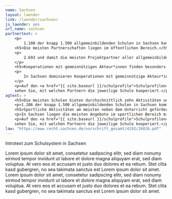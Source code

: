 ```yaml
---
name: Sachsen
layout: laender
link: /laender/sachsen/
js_laender: yes
url_name: sachsen
partnertext: >
    <p>
        1.100 der knapp 1.500 allgemeinbildenden Schulen in Sachsen kommunizieren ihre Projekte und Aktivitäten an das Statistische Landesamt Sachsen. Insgesamt gehen diese Schulen 7.200 Partnerschaften mit externen Organisationen ein, darunter mit gemeinnützigen sowie privatwirtschaftlichen Akteur*innen und Akteur*innen aus dem öffentlichen Sektor, Partnerschulen, Verbänden und religiösen Einrichtungen. Durchschnittlich kommen sechs Partnerschaften auf eine Schule.</p>
    <h5>Die meisten Partnerschaften liegen im öffentlichen Bereich.</h5>
    <p> 
        2.693 und damit die meisten Projektpartner aller allgemeinbildenden Schulen kommen aus dem öffentlichen Bereich (37,5%), gefolgt von 2.328 Partnerorganisationen aus dem gemeinnützigen (32,5%) und dem wirtschaftlichen Bereich (12,3%). Weitere 439 (6,2%) Partnerschaften finden mit anderen Schulen statt, 132 (1,8%) mit religiösen Einrichtungen und 343 (4,8%) mit Verbänden, Kammern und Genossenschaften. 357 Partnerschaften (5%) konnten nicht eindeutig zugeordnet werden und fallen unter die Kategorie Unbestimmt.
    </p>
    <h5>Kooperationen mit gemeinnützigen Akteur*innen finden besonders an Sekundar- und Förderschulen statt.</h5>
    <p>
        In Sachsen dominieren Kooperationen mit gemeinnützige Akteur*innen besonders an Sekundar- und Förderschulen. So kommen auf eine Sekundarschule durchschnittlich drei Partnerschaften mit einer gemeinnützigen Organisation. Auf Förderschulen knapp 2,5 Partnerschaften.  Kooperationen mit öffentlichen Akteur*innen sind für alle Schularten bedeutsam. Die höchste Anzahl an Kooperationen findet sich an Gymnasien mit durchschnittlich drei Partnerschaften wieder, die niedrigste an Beruflichen Schulen mit  zwei Partnerschaften. Mit durchschnittlich 1,6 Partnerschaften pro Schule sind Wirtschaftsakteure besonders an Sekundarschulen vertreten.
    </p>
    <p>Auf den <a href="{{ site.baseurl }}/schulprofile">Schulprofilen</a>
    sehen Sie, mit welchen Partnern die jeweilige Schule kooperiert.</p>
agtext: >
    <h5>Die meisten Schulen bieten durchschnittlich zehn Aktivitäten und Projekte zu mindestens fünf verschiedenen Themen an. </h5>
    <p>1.206 der knapp 1.500 allgemeinbildenden Schulen in Sachsen kommunizieren ihre Projekte und Aktivitäten an das Statistische Landesamt Sachsen.Insgesamt bieten sie rund 11.600 Aktivitäten zu den Themen Umwelt, Sport, Musik und Tanz, Gesellschaft und Partizipation, Literatur und Medien, Handwerk, Kunst und Kultur, Naturwissenschaft und Technik, Berufsorientierung und Sprachen an.</p>
    <h5>Sportliche Aktivitäten am meisten neben dem Unterricht gefördert.</h5>
    <p>In Sachsen liegen die meisten Angebote im sportlichen Bereich mit 87%, dicht gefolgt von den musikalischen, die an rund 76% der Schulen angeboten werden. Knapp 800 der 1206 Schulen (66%) bieten Aktivitäten mit künstlerischem bzw. kulturellen Bezug an. Nach unserer Datengrundlage machen Aktivitäten im Umweltbereich den geringsten Anteil (27%) aus.</p>
    <p>Auf den <a href="{{ site.baseurl }}/schulprofile">Schulprofilen</a>
    sehen Sie, mit welchen Partnern die jeweilige Schule kooperiert.</p>
law: "https://www.recht.sachsen.de/vorschrift_gesamt/4192/26826.pdf"
---
```

Introtext zum Schulsystem in Sachsen

Lorem ipsum dolor sit amet, consetetur sadipscing elitr, sed diam nonumy eirmod tempor invidunt ut labore et dolore
magna aliquyam erat, sed diam voluptua. At vero eos et accusam et justo duo dolores et ea rebum. Stet clita kasd
gubergren, no sea takimata sanctus est Lorem ipsum dolor sit amet. Lorem ipsum dolor sit amet, consetetur sadipscing
elitr, sed diam nonumy eirmod tempor invidunt ut labore et dolore magna aliquyam erat, sed diam voluptua. At vero eos
et accusam et justo duo dolores et ea rebum. Stet clita kasd gubergren, no sea takimata sanctus est Lorem ipsum dolor
sit amet.